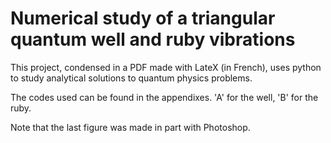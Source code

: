# Numerical study of a triangular quantum well and ruby vibrations

This project, condensed in a PDF made with LateX (in French), uses python to study analytical solutions to quantum physics problems.

The codes used can be found in the appendixes. 'A' for the well, 'B' for the ruby.

Note that the last figure was made in part with Photoshop.
